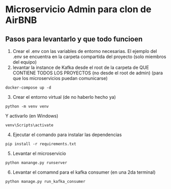 


# Microservicio Admin para clon de AirBNB #

## Pasos para levantarlo y que todo funcioen ##
1. Crear el .env con las variables de entorno necesarias. El ejemplo del .env
    se encuentra en la carpeta compartida del proyecto (solo miembros del equipo)
2. levantar la instance de Kafka desde el root de la carpeta de QUE CONTIENE
TODOS LOS PROYECTOS (no desde el root de admin)
(para que los microservicios puedan comunicarse)
````shell
docker-compose up -d
````

3. Crear el entorno virtual (de no haberlo hecho ya)
````shell
python -m venv venv
````
Y activarlo (en Windows)
````shell
venv\Scripts\activate
````

4. Ejecutar el comando para instalar las dependencias
````shell
pip install -r requirements.txt
````

5. Levantar el microservicio
````shell
python manange.py runserver 
````

6. Levantar el comamnd para el kafka consumer (en una 2da terminal)
````shell
python manage.py run_kafka_consumer
````
